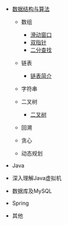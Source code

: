<!-- _sidebar.md -->

- [数据结构与算法](/algorithm/README.md)
  
  - 数组
    - [滑动窗口](/algorithm/滑动窗口.md)
    - [双指针](/algorithm/双指针.md)
    - [二分查找](/algorithm/二分查找.md)
  - 链表
    - [链表简介](/algorithm/链表简介.md)
  - 字符串
  - 二叉树
  
    - [二叉树](/algorithm/二叉树总结)
  - 回溯
  - 贪心
  - 动态规划
  
- Java
  
- 深入理解Java虚拟机
  
- 数据库及MySQL
  
- Spring
  
- 其他
  
  
  
  
